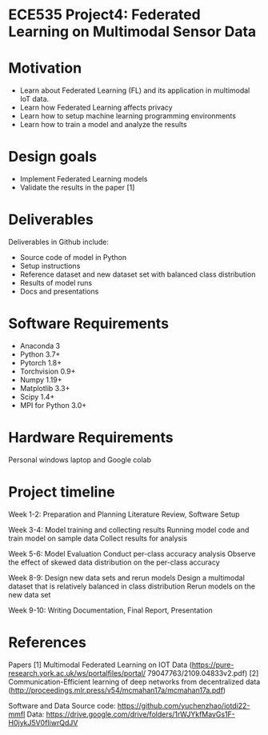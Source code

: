 # ECE535 Project4: Federated Learning on Multimodal Sensor Data

# Motivation
- Learn about Federated Learning (FL) and its application in multimodal IoT data. 
- Learn how Federated Learning affects privacy
- Learn how to setup machine learning programming environments
- Learn how to train a model and analyze the results

# Design goals
- Implement Federated Learning models
- Validate the results in the paper [1]

# Deliverables
Deliverables in Github include:
- Source code of model in Python
- Setup instructions
- Reference dataset and new dataset set with balanced class distribution
- Results of model runs
- Docs and presentations


# Software Requirements
- Anaconda 3
- Python 3.7+
- Pytorch 1.8+
- Torchvision 0.9+
- Numpy 1.19+
- Matplotlib 3.3+
- Scipy 1.4+
- MPI for Python 3.0+

# Hardware Requirements
Personal windows laptop and Google colab

# Project timeline
Week 1-2: Preparation and Planning
Literature Review, Software Setup

Week 3-4: Model training and collecting results
Running model code and train model on sample data
Collect results for analysis

Week 5-6: Model Evaluation
Conduct per-class accuracy analysis
Observe the effect of skewed data distribution on the per-class accuracy

Week 8-9: Design new data sets and rerun models
Design a multimodal dataset that is relatively balanced in class distribution
Rerun models on the new data set

Week 9-10: Writing
Documentation, Final Report, Presentation


# References
Papers
[1] Multimodal Federated Learning on IOT Data (https://pure-research.york.ac.uk/ws/portalfiles/portal/
79047763/2109.04833v2.pdf)
[2] Communication-Efficient learning of deep networks from decentralized data (http://proceedings.mlr.press/v54/mcmahan17a/mcmahan17a.pdf)

Software and Data
Source code: https://github.com/yuchenzhao/iotdi22-mmfl
Data: https://drive.google.com/drive/folders/1rWJYkfMavGs1F-H0jykJ5V0fIiwrQdJV




